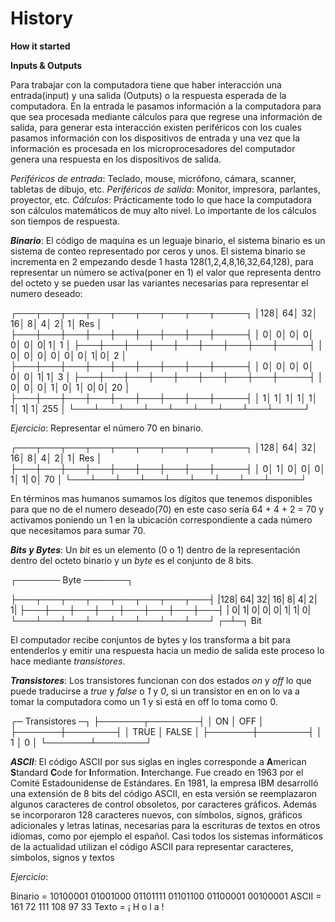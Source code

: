 # History

**How it started**

**Inputs & Outputs**

Para trabajar con la computadora tiene que haber interacción una entrada(input) y una salida (Outputs) o la respuesta esperada de la computadora. En la entrada le pasamos información a la computadora para que sea procesada mediante cálculos para que regrese una información de salida, para generar esta interacción existen periféricos con los cuales pasamos información con los dispositivos de entrada y una vez que la información es procesada en los microprocesadores del computador genera una respuesta en los dispositivos de salida.

_Periféricos de entrada_: Teclado, mouse, micrófono, cámara, scanner, tabletas de dibujo, etc.
_Periféricos de salida_: Monitor, impresora, parlantes, proyector, etc.
_Cálculos_: Prácticamente todo lo que hace la computadora son cálculos matemáticos de muy alto nivel. Lo importante de los cálculos son tiempos de respuesta.

**_Binario_**: El código de maquina es un leguaje binario, el sistema binario es un sistema de conteo representado por ceros y unos. El sistema binario se incrementa en 2 empezando desde 1 hasta 128(1,2,4,8,16,32,64,128), para representar un número se activa(poner en 1) el valor que representa dentro del octeto y se pueden usar las variantes necesarias para representar el numero deseado:

┌───┬───┬───┬───┬───┬───┬───┬───┬─────┐
│128│ 64│ 32│ 16│  8│  4│  2│  1│ Res │
├───┼───┼───┼───┼───┼───┼───┼───┼─────┤
│  0│  0│  0│  0│  0│  0│  0|  1│   1 │
├───┼───┼───┼───┼───┼───┼───┼───┼─────┤
│  0│  0│  0│  0│  0│  0│  1|  0│   2 │
├───┼───┼───┼───┼───┼───┼───┼───┼─────┤
│  0│  0│  0│  0│  0│  0│  1|  1│   3 │
├───┼───┼───┼───┼───┼───┼───┼───┼─────┤
│  0│  0│  0│  1│  0│  1│  0|  0│  20 │
├───┼───┼───┼───┼───┼───┼───┼───┼─────┤
│  1│  1│  1│  1│  1│  1│  1|  1│ 255 │
└───┴───┴───┴───┴───┴───┴───┴───┴─────┘

_Ejercicio_: Representar el número 70 en binario.

┌───┬───┬───┬───┬───┬───┬───┬───┬─────┐
│128│ 64│ 32│ 16│  8│  4│  2│  1│ Res │
├───┼───┼───┼───┼───┼───┼───┼───┼─────┤
│  0│  1│  0│  0│  0│  1│  1|  0│  70 │
└───┴───┴───┴───┴───┴───┴───┴───┴─────┘

En términos mas humanos sumamos los dígitos que tenemos disponibles para que no de el numero deseado(70) en este caso sería 64 + 4 + 2 = 70 y activamos poniendo un 1 en la ubicación correspondiente a cada número que necesitamos para sumar 70.

**_Bits y Bytes_**: Un _bit_ es un elemento (0 o 1) dentro de la representación dentro del octeto binario y un _byte_ es el conjunto de 8 bits. 

┌───────       Byte      ───────┐

├───┬───┬───┬───┬───┬───┬───┬───┤
|128| 64| 32| 16|  8|  4|  2|  1|
├───┼───┼───┼───┼───┼───┼───┼───┤
|  0|  1|  0|  0|  0|  1|  1|  0|
└───┴───┴───┴───┴───┴───┴───┴───┘
                            ┌─┴─┐
                             Bit 

El computador recibe conjuntos de bytes y los transforma a bit para entenderlos y emitir una respuesta hacia un medio de salida este proceso lo hace mediante _transistores_.

**_Transistores_**: Los transistores funcionan con dos estados _on_ y _off_ lo que puede traducirse a _true_ y _false_ o _1_ y _0_, si un transistor en en on lo va a tomar la computadora como un 1 y si está en off lo toma como 0.

┌─ Transistores ─┐
├───────┬────────┤
│   ON  │   OFF  │
├───────┼────────┤
│  TRUE │  FALSE │
├───────┼────────┤
│   1   │    0   │
└───────┴────────┘

**_ASCII_**: El código ASCII por sus siglas en ingles corresponde a **A**merican **S**tandard **C**ode for **I**nformation. **I**nterchange. Fue creado en 1963 por el Comité Estadounidense de Estándares. En 1981, la empresa IBM desarrolló una extensión de 8 bits del código ASCII, en esta versión se reemplazaron algunos caracteres de control obsoletos, por caracteres gráficos. Además se incorporaron 128 caracteres nuevos, con símbolos, signos, gráficos adicionales y letras latinas, necesarias para la escrituras de textos en otros idiomas, como por ejemplo el español. Casi todos los sistemas informáticos de la actualidad utilizan el código ASCII para representar caracteres, símbolos, signos y textos

_Ejercicio_:

Binario = 10100001 01001000 01101111 01101100 01100001 00100001
ASCII   = 161      72       111      108      97       33
Texto   = ¡        H        o        l        a        !
